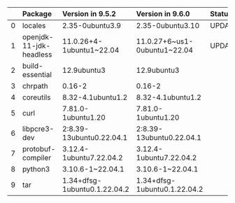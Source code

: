 <!-- markdown-link-check-disable -->

|    | Package                 | Version in 9.5.2             | Version in 9.6.0             | Status   |
|---:|:------------------------|:-----------------------------|:-----------------------------|:---------|
|  0 | locales                 | 2.35-0ubuntu3.9              | 2.35-0ubuntu3.10             | UPDATED  |
|  1 | openjdk-11-jdk-headless | 11.0.26+4-1ubuntu1~22.04     | 11.0.27+6~us1-0ubuntu1~22.04 | UPDATED  |
|  2 | build-essential         | 12.9ubuntu3                  | 12.9ubuntu3                  |          |
|  3 | chrpath                 | 0.16-2                       | 0.16-2                       |          |
|  4 | coreutils               | 8.32-4.1ubuntu1.2            | 8.32-4.1ubuntu1.2            |          |
|  5 | curl                    | 7.81.0-1ubuntu1.20           | 7.81.0-1ubuntu1.20           |          |
|  6 | libpcre3-dev            | 2:8.39-13ubuntu0.22.04.1     | 2:8.39-13ubuntu0.22.04.1     |          |
|  7 | protobuf-compiler       | 3.12.4-1ubuntu7.22.04.2      | 3.12.4-1ubuntu7.22.04.2      |          |
|  8 | python3                 | 3.10.6-1~22.04.1             | 3.10.6-1~22.04.1             |          |
|  9 | tar                     | 1.34+dfsg-1ubuntu0.1.22.04.2 | 1.34+dfsg-1ubuntu0.1.22.04.2 |          |